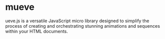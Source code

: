 # mueve
ueve.js is a versatile JavaScript micro library designed to simplify the process of creating and orchestrating stunning animations and sequences within your HTML documents.
